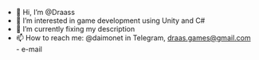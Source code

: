 - 👋 Hi, I’m @Draass
- 👀 I’m interested in game development using Unity and C#
- 🌱 I’m currently fixing my description
- 📫 How to reach me: @daimonet in Telegram, draas.games@gmail.com - e-mail

<!---
Draass/Draass is a ✨ special ✨ repository because its `README.md` (this file) appears on your GitHub profile.
You can click the Preview link to take a look at your changes.
--->
